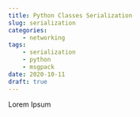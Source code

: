```yaml
---
title: Python Classes Serialization
slug: serialization
categories:
    - networking
tags:
    - serialization
    - python
    - msgpack
date: 2020-10-11
draft: true
---
```


Lorem Ipsum
